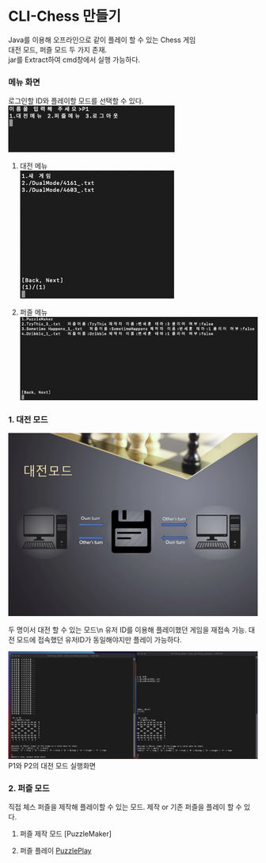 # CLI-Chess 만들기
Java를 이용해 오프라인으로 같이 플레이 할 수 있는 Chess 게임        
대전 모드, 퍼즐 모드 두 가지 존재.      
jar를 Extract하여 cmd창에서 실행 가능하다.      

### 메뉴 화면
   로그인할 ID와 플레이할 모드를 선택할 수 있다.       
![Main](Images/MainMenu.png)        

1. 대전 메뉴        
![DualMenu](Images/DualMenu.png)        

2. 퍼즐 메뉴        
![PuzzleMenu](Images/PuzzleMenu.png)        

### 1. 대전 모드
![Dual](Images/Dual.png)

두 명이서 대전 할 수 있는 모드\n
유저 ID를 이용해 플레이했던 게임을 재접속 가능.
대전 모드에 접속했던 유저ID가 동일해야지만 플레이 가능하다.

![PlayScreen](Images/Playscreen.png)
P1와 P2의 대전 모드 실행화면        

### 2. 퍼즐 모드
직접 체스 퍼즐을 제작해 플레이할 수 있는 모드.
제작 or 기존 퍼즐을 플레이 할 수 있다.

1. 퍼즐 제작 모드
[PuzzleMaker]

2. 퍼즐 플레이
[PuzzlePlay](Images/PuzzlePlay.png)